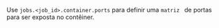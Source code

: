 Use `jobs.<job_id>.container.ports` para definir uma `matriz ` de portas para ser exposta no contêiner.

